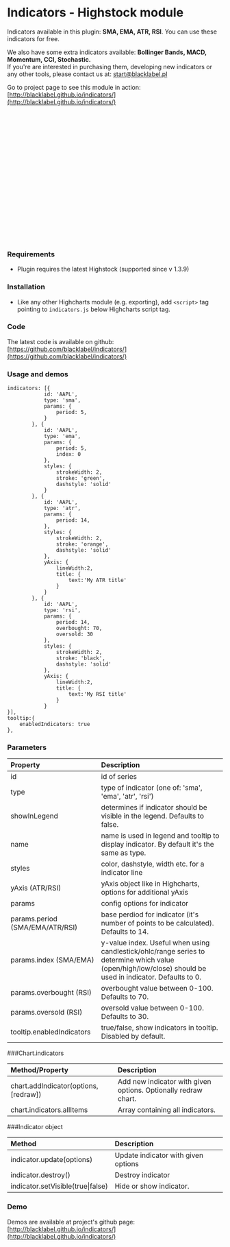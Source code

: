 <script src="http://code.jquery.com/jquery-1.9.1.min.js"></script>
<script src="http://code.highcharts.com/highcharts.js"></script>
<script src="./bubble-dragAdrop.js"></script>

# Indicators - Highstock module

Indicators available in this plugin: **SMA, EMA, ATR, RSI**. You can use these indicators for free.

We also have some extra indicators available: **Bollinger Bands, MACD, Momentum, CCI, Stochastic.** <br>
If you're are interested in purchasing them, developing new indicators or any other tools, please contact us at: <a href="mailto:start@blacklabel.pl"> start@blacklabel.pl </a>


Go to project page to see this module in action: [http://blacklabel.github.io/indicators/](http://blacklabel.github.io/indicators/)


<div id="chart" style="height: 300px"></div>
<script>
$.getJSON('http://www.highcharts.com/samples/data/jsonp.php?filename=aapl-ohlcv.json&callback=?', function(data) {
    window.chart = new Highcharts.Chart('StockChart',{
        chart:{
            type: 'candlestick'
        },
        indicators: [{
            id: 'AAPL',
            type: 'sma',
            params: {
                period: 5,
            }
        }, {
            id: 'AAPL',
            type: 'ema',
            params: {
                period: 5,
                index: 0 //optional parameter for ohlc / candlestick / arearange - index of value
            },
            styles: {
                strokeWidth: 2,
                stroke: 'green',
                dashstyle: 'solid'
            }
        }, {
            id: 'AAPL',
            type: 'atr',
            params: {
                period: 14,
            },
            styles: {
                strokeWidth: 2,
                stroke: 'orange',
                dashstyle: 'solid'
            },
            yAxis: {
                lineWidth:2,
                title: {
                    text:'My ATR title'
                }
            }   
        }, {
            id: 'AAPL',
            type: 'rsi',
            params: {
                period: 14,
                overbought: 70,
                oversold: 30
            },
            styles: {
                strokeWidth: 2,
                stroke: 'black',
                dashstyle: 'solid'
            },
            yAxis: {
                lineWidth:2,
                title: {
                    text:'My RSI title'
                }
            }   
        }],
        tooltip:{
            enabledIndicators: true
        },
        series: [{
            cropThreshold: 0,
            id: 'AAPL',
            name: 'AAPL',
            data: data,
            tooltip: {
                valueDecimals: 2
            }
        }]
});
</script>

### Requirements

* Plugin requires the latest Highstock (supported since v 1.3.9)

### Installation

* Like any other Highcharts module (e.g. exporting), add `<script>` tag pointing to `indicators.js` below Highcharts script tag.

### Code

The latest code is available on github: [https://github.com/blacklabel/indicators/](https://github.com/blacklabel/indicators/)

### Usage and demos
```
indicators: [{
            id: 'AAPL',
            type: 'sma',
            params: {
                period: 5,
            }
        }, {
            id: 'AAPL',
            type: 'ema',
            params: {
                period: 5,
                index: 0
            },
            styles: {
                strokeWidth: 2,
                stroke: 'green',
                dashstyle: 'solid'
            }
        }, {
            id: 'AAPL',
            type: 'atr',
            params: {
                period: 14,
            },
            styles: {
                strokeWidth: 2,
                stroke: 'orange',
                dashstyle: 'solid'
            },
            yAxis: {
                lineWidth:2,
                title: {
                    text:'My ATR title'
                }
            }   
        }, {
            id: 'AAPL',
            type: 'rsi',
            params: {
                period: 14,
                overbought: 70,
                oversold: 30
            },
            styles: {
                strokeWidth: 2,
                stroke: 'black',
                dashstyle: 'solid'
            },
            yAxis: {
                lineWidth:2,
                title: {
                    text:'My RSI title'
                }
            }   
}],
tooltip:{
    enabledIndicators: true
},
```

### Parameters
<table>
  <thead>
    <tr>
      <th align="left">Property</th>
      <th align="left">Description</th>
    </tr>
  </thead>
  <tbody>
    <tr><td align="left">id</td><td align="left">id of series
    <tr><td align="left">type</td><td align="left">type of indicator (one of: 'sma', 'ema', 'atr', 'rsi')</td></tr>
    <tr><td align="left">showInLegend</td><td align="left">determines if indicator should be visible in the legend. Defaults to false.</td></tr>
		<tr><td align="left">name</td><td align="left">name is used in legend and tooltip to display indicator. By default it's the same as type.</td></tr>
    <tr><td align="left">styles</td><td align="left">color, dashstyle, width etc. for a indicator line</td></tr>
    <tr><td align="left">yAxis (ATR/RSI)</td><td align="left">yAxis object like in Highcharts, options for additional yAxis</td></tr>
    <tr><td align="left">params</td><td align="left">config options for indicator</td></tr>
    <tr><td align="left">params.period (SMA/EMA/ATR/RSI)</td><td align="left">base perdiod for indicator (it's number of points to be calculated). Defaults to 14.</td></tr>
    <tr><td align="left">params.index (SMA/EMA)</td><td align="left">y-value index. Useful when using candlestick/ohlc/range series to determine which value (open/high/low/close) should be used in indicator. Defaults to 0.</td></tr>
    <tr><td align="left">params.overbought (RSI)</td><td align="left">overbought value between 0-100. Defaults to 70.</td></tr>
    <tr><td align="left">params.oversold (RSI)</td><td align="left">oversold value between 0-100. Defaults to 30.</td></tr>
    <tr><td align="left">tooltip.enabledIndicators</td><td align="left">true/false, show indicators in tooltip. Disabled by default.</td></tr>
  </tbody>
</table>


###Chart.indicators 

<table>
	<thead>
		<tr>
			<th align="left"> Method/Property </th>
			<th align="left"> Description</th>
		</tr>
	</thead>
	<tbody>
		<tr>
			<td align="left"> chart.addIndicator(options, [redraw]) </td>
			<td align="left"> Add new indicator with given options. Optionally redraw chart.</td>
		</tr>
		<tr>
			<td align="left"> chart.indicators.allItems     </td>
			<td align="left"> Array containing all indicators.</td>
		</tr>
	</tbody>
</table>


###Indicator object

<table>
	<thead>
		<tr>
			<th align="left"> Method                   </th>
			<th align="left"> Description</th>
		</tr>
	</thead>
	<tbody>
		<tr>
			<td align="left"> indicator.update(options) </td>
			<td align="left"> Update indicator with given options</td>
		</tr>
		<tr>
			<td align="left"> indicator.destroy()       </td>
			<td align="left"> Destroy indicator</td>
		</tr>
		<tr>
			<td align="left"> indicator.setVisible(true|false)       </td>
			<td align="left"> Hide or show indicator.</td>
		</tr>
	</tbody>
</table>

### Demo

Demos are available at project's github page: [http://blacklabel.github.io/indicators/](http://blacklabel.github.io/indicators/)